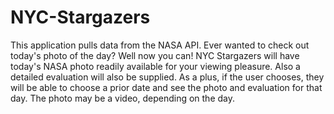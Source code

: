 # NYC-Stargazers

This application pulls data from the NASA API. Ever wanted to check out today's photo of the day? Well now you can! NYC Stargazers will have today's NASA photo readily available for your viewing pleasure. Also a detailed evaluation will also be supplied. As a plus, if the user chooses, they will be able to choose a prior date and see the photo and evaluation for that day. The photo may be a video, depending on the day. 
